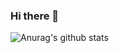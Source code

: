 ### Hi there 👋

![Anurag's github stats](https://github-readme-stats.vercel.app/api?username=nasfernane&count_private=true&hide=contribs,issues&count_private=true&show_icons=true&theme=onedark)

<!--
**nasfernane/nasfernane** is a ✨ _special_ ✨ repository because its `README.md` (this file) appears on your GitHub profile.

Here are some ideas to get you started:

- 🔭 I’m currently working on ...
- 🌱 I’m currently learning ...
- 👯 I’m looking to collaborate on ...
- 🤔 I’m looking for help with ...
- 💬 Ask me about ...
- 📫 How to reach me: ...
- 😄 Pronouns: ...
- ⚡ Fun fact: ...
-->
